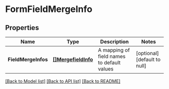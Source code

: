 # FormFieldMergeInfo

## Properties
Name | Type | Description | Notes
------------ | ------------- | ------------- | -------------
**FieldMergeInfos** | [**[]MergefieldInfo**](MergefieldInfo.md) | A mapping of field names to default values | [optional] [default to null]

[[Back to Model list]](../README.md#documentation-for-models) [[Back to API list]](../README.md#documentation-for-api-endpoints) [[Back to README]](../README.md)


